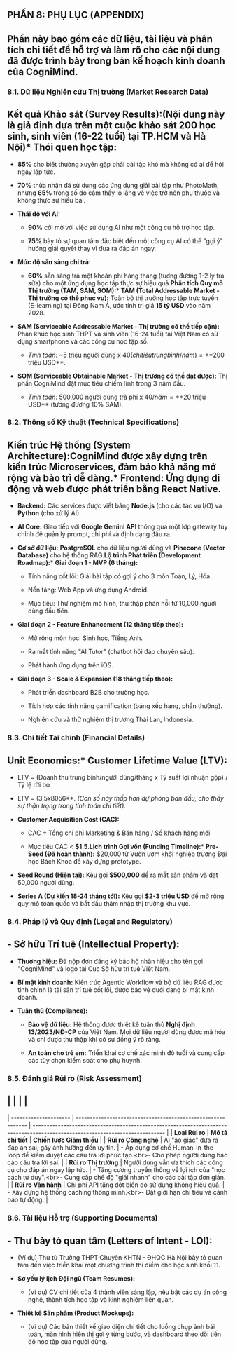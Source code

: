 ## **PHẦN 8: PHỤ LỤC (APPENDIX)**

## Phần này bao gồm các dữ liệu, tài liệu và phân tích chi tiết để hỗ trợ và làm rõ cho các nội dung đã được trình bày trong bản kế hoạch kinh doanh của CogniMind.

### **8.1. Dữ liệu Nghiên cứu Thị trường (Market Research Data)**

## Kết quả Khảo sát (Survey Results):(Nội dung này là giả định dựa trên một cuộc khảo sát 200 học sinh, sinh viên (16-22 tuổi) tại TP.HCM và Hà Nội)* **Thói quen học tập:**

  - **85%** cho biết thường xuyên gặp phải bài tập khó mà không có ai để hỏi ngay lập tức.

  - **70%** thừa nhận đã sử dụng các ứng dụng giải bài tập như PhotoMath, nhưng **65%** trong số đó cảm thấy lo lắng về việc trở nên phụ thuộc và không thực sự hiểu bài.

* **Thái độ với AI:**

  - **90%** cởi mở với việc sử dụng AI như một công cụ hỗ trợ học tập.

  - **75%** bày tỏ sự quan tâm đặc biệt đến một công cụ AI có thể "gợi ý" hướng giải quyết thay vì đưa ra đáp án ngay.

* **Mức độ sẵn sàng chi trả:**

  - **60%** sẵn sàng trả một khoản phí hàng tháng (tương đương 1-2 ly trà sữa) cho một ứng dụng học tập thực sự hiệu quả.**Phân tích Quy mô Thị trường (TAM, SAM, SOM):*** **TAM (Total Addressable Market - Thị trường có thể phục vụ):** Toàn bộ thị trường học tập trực tuyến (E-learning) tại Đông Nam Á, ước tính trị giá **15 tỷ USD** vào năm 2028.

* **SAM (Serviceable Addressable Market - Thị trường có thể tiếp cận):** Phân khúc học sinh THPT và sinh viên (16-24 tuổi) tại Việt Nam có sử dụng smartphone và các công cụ học tập số.

  - _Tính toán:_ \~5 triệu người dùng x $40 (chi tiêu trung bình/năm) = **$200 triệu USD**.

* **SOM (Serviceable Obtainable Market - Thị trường có thể đạt được):** Thị phần CogniMind đặt mục tiêu chiếm lĩnh trong 3 năm đầu.

  - _Tính toán:_ 500,000 người dùng trả phí x $40/năm = **$20 triệu USD** (tương đương 10% SAM).

### **8.2. Thông số Kỹ thuật (Technical Specifications)**

## Kiến trúc Hệ thống (System Architecture):CogniMind được xây dựng trên kiến trúc Microservices, đảm bảo khả năng mở rộng và bảo trì dễ dàng.* **Frontend:** Ứng dụng di động và web được phát triển bằng **React Native**.

* **Backend:** Các services được viết bằng **Node.js** (cho các tác vụ I/O) và **Python** (cho xử lý AI).

* **AI Core:** Giao tiếp với **Google Gemini API** thông qua một lớp gateway tùy chỉnh để quản lý prompt, chi phí và định dạng đầu ra.

* **Cơ sở dữ liệu:** **PostgreSQL** cho dữ liệu người dùng và **Pinecone (Vector Database)** cho hệ thống RAG.**Lộ trình Phát triển (Development Roadmap):*** **Giai đoạn 1 - MVP (6 tháng):**

  - Tính năng cốt lõi: Giải bài tập có gợi ý cho 3 môn Toán, Lý, Hóa.

  - Nền tảng: Web App và ứng dụng Android.

  - Mục tiêu: Thử nghiệm mô hình, thu thập phản hồi từ 10,000 người dùng đầu tiên.

* **Giai đoạn 2 - Feature Enhancement (12 tháng tiếp theo):**

  - Mở rộng môn học: Sinh học, Tiếng Anh.

  - Ra mắt tính năng "AI Tutor" (chatbot hỏi đáp chuyên sâu).

  - Phát hành ứng dụng trên iOS.

* **Giai đoạn 3 - Scale & Expansion (18 tháng tiếp theo):**

  - Phát triển dashboard B2B cho trường học.

  - Tích hợp các tính năng gamification (bảng xếp hạng, phần thưởng).

  - Nghiên cứu và thử nghiệm thị trường Thái Lan, Indonesia.

### **8.3. Chi tiết Tài chính (Financial Details)**

## **Unit Economics:*** **Customer Lifetime Value (LTV):**

  - LTV = (Doanh thu trung bình/người dùng/tháng x Tỷ suất lợi nhuận gộp) / Tỷ lệ rời bỏ

  - LTV = ($3.5 x 80%) / 5% = **$56**. _(Con số này thấp hơn dự phóng ban đầu, cho thấy sự thận trọng trong tính toán chi tiết)_.

* **Customer Acquisition Cost (CAC):**

  - CAC = Tổng chi phí Marketing & Bán hàng / Số khách hàng mới

  - Mục tiêu CAC < **$1.5**.**Lịch trình Gọi vốn (Funding Timeline):*** **Pre-Seed (Đã hoàn thành):** $20,000 từ Vườn ươm khởi nghiệp trường Đại học Bách Khoa để xây dựng prototype.

* **Seed Round (Hiện tại):** Kêu gọi **$500,000** để ra mắt sản phẩm và đạt 50,000 người dùng.

* **Series A (Dự kiến 18-24 tháng tới):** Kêu gọi **$2-3 triệu USD** để mở rộng quy mô toàn quốc và bắt đầu thâm nhập thị trường khu vực.

### **8.4. Pháp lý và Quy định (Legal and Regulatory)**

## - **Sở hữu Trí tuệ (Intellectual Property):**

  - **Thương hiệu:** Đã nộp đơn đăng ký bảo hộ nhãn hiệu cho tên gọi "CogniMind" và logo tại Cục Sở hữu trí tuệ Việt Nam.

  - **Bí mật kinh doanh:** Kiến trúc Agentic Workflow và bộ dữ liệu RAG được tinh chỉnh là tài sản trí tuệ cốt lõi, được bảo vệ dưới dạng bí mật kinh doanh.

- **Tuân thủ (Compliance):**

  - **Bảo vệ dữ liệu:** Hệ thống được thiết kế tuân thủ **Nghị định 13/2023/NĐ-CP** của Việt Nam. Mọi dữ liệu người dùng được mã hóa và chỉ được thu thập khi có sự đồng ý rõ ràng.

  - **An toàn cho trẻ em:** Triển khai cơ chế xác minh độ tuổi và cung cấp các tùy chọn kiểm soát cho phụ huynh.

### **8.5. Đánh giá Rủi ro (Risk Assessment)**

## |                       |                                                              |                                                                                                                               |
| --------------------- | ------------------------------------------------------------ | ----------------------------------------------------------------------------------------------------------------------------- |
| **Loại Rủi ro**       | **Mô tả chi tiết**                                           | **Chiến lược Giảm thiểu**                                                                                                     |
| **Rủi ro Công nghệ**  | AI "ảo giác" đưa ra đáp án sai, gây ảnh hưởng đến uy tín.    | - Áp dụng cơ chế Human-in-the-loop để kiểm duyệt các câu trả lời phức tạp.\<br>- Cho phép người dùng báo cáo câu trả lời sai. |
| **Rủi ro Thị trường** | Người dùng vẫn ưa thích các công cụ cho đáp án ngay lập tức. | - Tăng cường truyền thông về lợi ích của "học cách tư duy".\<br>- Cung cấp chế độ "giải nhanh" cho các bài tập đơn giản.      |
| **Rủi ro Vận hành**   | Chi phí API tăng đột biến do sử dụng không hiệu quả.         | - Xây dựng hệ thống caching thông minh.\<br>- Đặt giới hạn chi tiêu và cảnh báo tự động.                                      |

### **8.6. Tài liệu Hỗ trợ (Supporting Documents)**

## - **Thư bày tỏ quan tâm (Letters of Intent - LOI):**

  - (Ví dụ) Thư từ Trường THPT Chuyên KHTN - ĐHQG Hà Nội bày tỏ quan tâm đến việc triển khai một chương trình thí điểm cho học sinh khối 11.

- **Sơ yếu lý lịch Đội ngũ (Team Resumes):**

  - (Ví dụ) CV chi tiết của 4 thành viên sáng lập, nêu bật các dự án công nghệ, thành tích học tập và kinh nghiệm liên quan.

- **Thiết kế Sản phẩm (Product Mockups):**

  - (Ví dụ) Các bản thiết kế giao diện chi tiết cho luồng chụp ảnh bài toán, màn hình hiển thị gợi ý từng bước, và dashboard theo dõi tiến độ học tập của người dùng.
